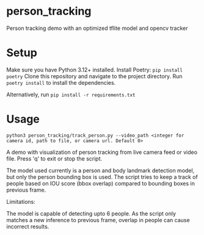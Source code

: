 # person_tracking
Person tracking demo with an optimized tflite model and opencv tracker


# Setup
Make sure you have Python 3.12+ installed.
Install Poetry: `pip install poetry`
Clone this repository and navigate to the project directory.
Run `poetry install` to install the dependencies.


Alternatively, run `pip install -r requirements.txt`


# Usage
```
python3 person_tracking/track_person.py --video_path <integer for camera id, path to file, or camera url. Default 0>
```


A demo with visualization of person tracking from live camera feed or video file. Press 'q' to exit or stop the script.

The model used currently is a person and body landmark detection model, but only the person bounding box is used. The script tries to keep a track of people based on IOU score (bbox overlap) compared to bounding boxes in previous frame.



Limitations:

The model is capable of detecting upto 6 people. As the script only matches a new inference to previous frame, overlap in people can cause incorrect results.